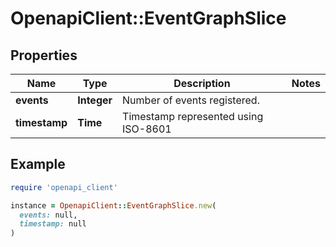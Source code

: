# OpenapiClient::EventGraphSlice

## Properties

| Name | Type | Description | Notes |
| ---- | ---- | ----------- | ----- |
| **events** | **Integer** | Number of events registered. |  |
| **timestamp** | **Time** | Timestamp represented using ISO-8601 |  |

## Example

```ruby
require 'openapi_client'

instance = OpenapiClient::EventGraphSlice.new(
  events: null,
  timestamp: null
)
```

